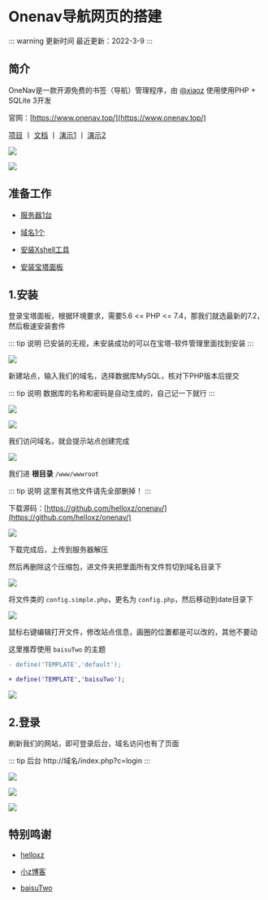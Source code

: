 # Onenav导航网页的搭建


::: warning 更新时间
最近更新：2022-3-9
:::



## 简介

OneNav是一款开源免费的书签（导航）管理程序，由 [@xiaoz](https://blog.xiaoz.org/) 使用使用PHP + SQLite 3开发

官网：[https://www.onenav.top/](https://www.onenav.top/)

[项目](https://github.com/helloxz/onenav) 丨 [文档](https://doc.xiaoz.me/books/onenav) 丨 [演示1](https://nav.rss.ink/) 丨 [演示2](https://123.baisu58.com/)

![](./onesav.png)


![](./baisu.png)




## 准备工作

* [服务器1台](../ECS/)

* [域名1个](../ECS/#域名)

* [安装Xshell工具](../Xshell/)

* [安装宝塔面板](../BT/)




## 1.安装

登录宝塔面板，根据环境要求，需要5.6 <= PHP <= 7.4，那我们就选最新的7.2，然后极速安装套件

::: tip 说明
已安装的无视，未安装成功的可以在宝塔-软件管理里面找到安装
:::

![](./onesav-01.png)



新建站点，输入我们的域名，选择数据库MySQL，核对下PHP版本后提交

::: tip 说明
数据库的名称和密码是自动生成的，自己记一下就行
:::

![](./onesav-02.png)

![](./onesav-03.png)





我们访问域名，就会提示站点创建完成


![](./onesav-04.png)




我们进 **根目录** `/www/wwwroot`

::: tip 说明
这里有其他文件请先全部删掉！
:::

下载源码：[https://github.com/helloxz/onenav/](https://github.com/helloxz/onenav/)


![](./onesav-05.png)


下载完成后，上传到服务器解压

然后再删除这个压缩包，进文件夹把里面所有文件剪切到域名目录下


![](./onesav-06.png)



将文件类的 `config.simple.php`，更名为 `config.php`，然后移动到date目录下

![](./onesav-07.png)


鼠标右键编辑打开文件，修改站点信息，画圈的位置都是可以改的，其他不要动

这里推荐使用 `baisuTwo` 的主题

```diff
- define('TEMPLATE','default');

+ define('TEMPLATE','baisuTwo');
```

![](./onesav-08.png)


## 2.登录

刷新我们的网站，即可登录后台，域名访问也有了页面

::: tip 后台
http://域名/index.php?c=login
:::

![](./onesav-09.png)

![](./onesav-10.png)

![](./onesav-11.png)







## 特别鸣谢

* [helloxz](https://github.com/helloxz/onenav/)


* [小z博客](https://www.xiaoz.me/)


* [baisuTwo](https://gitee.com/baisucode/baisu-two)
